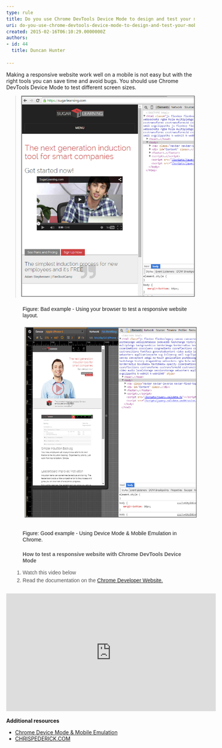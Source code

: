 ```yaml
---
type: rule
title: Do you use Chrome DevTools Device Mode to design and test your mobile views?
uri: do-you-use-chrome-devtools-device-mode-to-design-and-test-your-mobile-views
created: 2015-02-16T06:10:29.0000000Z
authors:
- id: 44
  title: Duncan Hunter

---
```


 Making a responsive​ website work well on a mobile is not easy but with the right tools you can save time and avoid bugs. ​You should use Chrome DevTools Device Mode ​to test different screen sizes.​





 
 

> ​​​![](bad-rules-testing-responsivewebsites.jpg)

<dl class="bad" style="margin:0px;line-height:17px;padding-top:10px;padding-bottom:10px;padding-left:20px;font-family:arial, helvetica, sans-serif;"><dd style="padding-bottom:7px;padding-left:1.7em;margin-top:-2px;margin-left:0px;">Figure: Bad example - Using your browser to test a responsive website layout.<br>​<img alt="2015-02-16_17-44-01.jpg" src="2015-02-16_17-44-01.jpg" style="margin:5px;width:500px;height:510px;"><br></dd></dl><dl class="good" style="margin:0px;padding-top:10px;padding-bottom:10px;padding-left:20px;"><dd style="line-height:17px;padding-bottom:7px;padding-left:1.7em;font-family:arial, helvetica, sans-serif;margin-top:-2px;margin-left:0px;">Figure: Good example - Using Device Mode & Mobile Emulation in Chrome.</dd><ul><font color="#555555" face="arial, helvetica, sans-serif"><strong>How to test a responsive website with Chrome DevTools Device Mode </strong></font></ul><span style="line-height:21px;font-family:arial, helvetica, sans-serif;"><ol><li style="color:#555555;">Watch this video below​</li><li style="color:#555555;">Read the documentation on the <a href="https://developer.chrome.com/devtools/docs/device-mode">Chrome Developer Website.​</a></li></ol></span></dl>
<iframe width="560" height="315" src="https://www.youtube.com/embed/FrAZWiMWRa4" frameborder="0"></iframe> 


**​Additional resources**<font color="#555555"><span style="font-size:11px;"><br></span></font>
- [Chrome Device Mode & Mobile Emulation​​](https://developer.chrome.com/devtools/docs/device-mode)
- [CHRISPEDERICK.COM​​](http://chrispederick.com/work/web-developer/)

​


